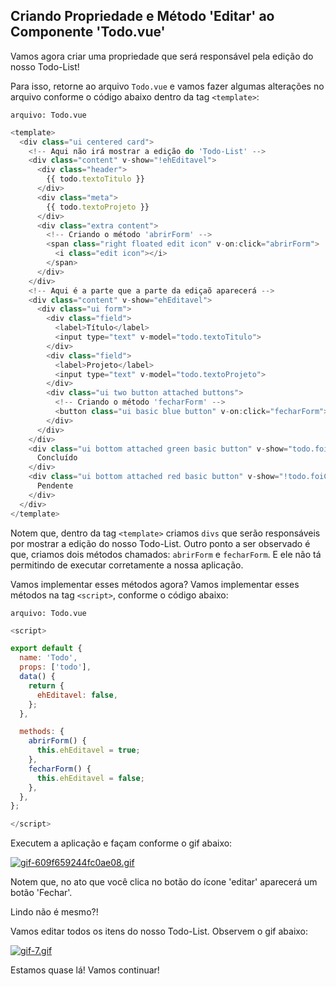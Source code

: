 ## Criando Propriedade e Método 'Editar' ao Componente 'Todo.vue'

Vamos agora criar uma propriedade que será responsável pela edição do nosso Todo-List!

Para isso, retorne ao arquivo `Todo.vue` e vamos fazer algumas alterações no arquivo conforme o código abaixo dentro da tag `<template>`:

`arquivo: Todo.vue`

```javascript
<template>
  <div class="ui centered card">
    <!-- Aqui não irá mostrar a edição do 'Todo-List' -->
    <div class="content" v-show="!ehEditavel">
      <div class="header">
        {{ todo.textoTitulo }}
      </div>
      <div class="meta">
        {{ todo.textoProjeto }}
      </div>
      <div class="extra content">
        <!-- Criando o método 'abrirForm' -->
        <span class="right floated edit icon" v-on:click="abrirForm">
          <i class="edit icon"></i>
        </span>
      </div>
    </div>
    <!-- Aqui é a parte que a parte da ediçaõ aparecerá -->
    <div class="content" v-show="ehEditavel">
      <div class="ui form">
        <div class="field">
          <label>Título</label>
          <input type="text" v-model="todo.textoTitulo">
        </div>
        <div class="field">
          <label>Projeto</label>
          <input type="text" v-model="todo.textoProjeto">
        </div>
        <div class="ui two button attached buttons">
          <!-- Criando o método 'fecharForm' -->
          <button class="ui basic blue button" v-on:click="fecharForm">Fechar X</button>
        </div>
      </div>
    </div>
    <div class="ui bottom attached green basic button" v-show="todo.foiCriado">
      Concluído
    </div>
    <div class="ui bottom attached red basic button" v-show="!todo.foiCriado">
      Pendente
    </div>
  </div>
</template>
```
Notem que, dentro da tag `<template>` criamos `divs` que serão responsáveis por mostrar a edição do nosso Todo-List. Outro ponto a ser observado é que, criamos dois métodos chamados: `abrirForm` e `fecharForm`. E ele não tá permitindo de executar corretamente a nossa aplicação.

Vamos implementar esses métodos agora? Vamos implementar esses métodos na tag `<script>`, conforme o código abaixo:

`arquivo: Todo.vue`

```javascript
<script>

export default {
  name: 'Todo',
  props: ['todo'],
  data() {
    return {
      ehEditavel: false,
    };
  },

  methods: {
    abrirForm() {
      this.ehEditavel = true;
    },
    fecharForm() {
      this.ehEditavel = false;
    },
  },
};

</script>
```

Executem a aplicação e façam conforme o gif abaixo:

[![gif-609f659244fc0ae08.gif](https://s3.gifyu.com/images/gif-609f659244fc0ae08.gif)](https://gifyu.com/image/E83f)

Notem que, no ato que você clica no botão do ícone 'editar' aparecerá um botão 'Fechar'.

Lindo não é mesmo?!

Vamos editar todos os itens do nosso Todo-List. Observem o gif abaixo:

[![gif-7.gif](https://s3.gifyu.com/images/gif-7.gif)](https://gifyu.com/image/E83o)

Estamos quase lá! Vamos continuar!